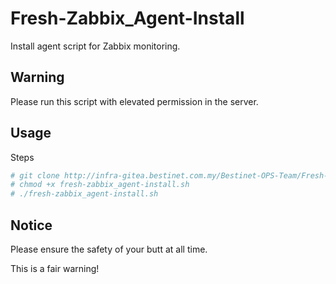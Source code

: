 # Fresh-Zabbix_Agent-Install 

Install agent script for Zabbix monitoring.

## Warning

Please run this script with elevated permission in the server.

## Usage

Steps

```bash
# git clone http://infra-gitea.bestinet.com.my/Bestinet-OPS-Team/Fresh-Zabbix_Agent-Install.git
# chmod +x fresh-zabbix_agent-install.sh
# ./fresh-zabbix_agent-install.sh
```

## Notice

Please ensure the safety of your butt at all time.

This is a fair warning!